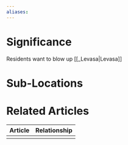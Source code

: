 ```yaml
---
aliases: 
---
```

# Significance
Residents want to blow up [[_Levasa|Levasa]]
# Sub-Locations

# Related Articles
| Article | Relationship |
| ------- | ------------ |
|         |              |
